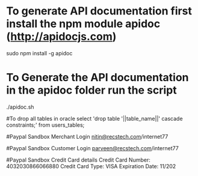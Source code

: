 # To generate API documentation first install the npm module apidoc (http://apidocjs.com)
sudo npm install -g apidoc

# To Generate the API documentation in the apidoc folder run the script
./apidoc.sh

#To drop all tables in oracle
select 'drop table '||table_name||' cascade constraints;' from users_tables;


#Paypal Sandbox Merchant Login
nitin@recstech.com/internet77

#Paypal Sandbox Customer Login
parveen@recstech.com/internet77

#Paypal Sandbox Credit Card details
Credit Card Number: 4032030866066880 
Credit Card Type: VISA 
Expiration Date: 11/202
